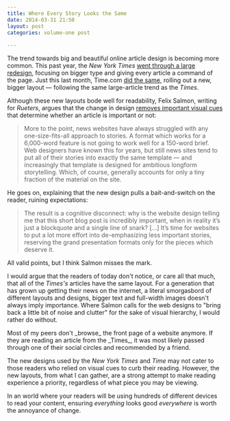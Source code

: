 ```yaml
---
title: Where Every Story Looks the Same
date: 2014-03-31 21:50
layout: post
categories: volume-one post
 
---
```



The trend towards big and beautiful online article design is becoming more common. This past year, the _New York Times_ [went through a large redesign](http://www.nytimes.com/redesign/), focusing on bigger type and giving every article a command of the page. Just this last month, Time.com [did the same](http://time.com/13113/time-coms-redesign/), rolling out a new, bigger layout &mdash; following the same large-article trend as the _Times_. 

Although these new layouts bode well for readability, Felix Salmon, writing for _Rueters_, argues that the change in design [removes important visual cues](http://blogs.reuters.com/felix-salmon/2014/03/27/against-beautiful-journalism/) that determine whether an article is important or not: 

> More to the point, news websites have always struggled with any one-size-fits-all approach to stories. A format which works for a 6,000-word feature is not going to work well for a 150-word brief. Web designers have known this for years, but still news sites tend to put all of their stories into exactly the same template — and increasingly that template is designed for ambitious longform storytelling. Which, of course, generally accounts for only a tiny fraction of the material on the site.

He goes on, explaining that the new design pulls a bait-and-switch on the reader, ruining expectations:  

> The result is a cognitive disconnect: why is the website design telling me that this short blog post is incredibly important, when in reality it’s just a blockquote and a single line of snark? [...] It’s time for websites to put a lot more effort into de-emphasizing less important stories, reserving the grand presentation formats only for the pieces which deserve it. 

All valid points, but I think Salmon misses the mark. 

I would argue that the readers of today don't notice, or care all that much, that all of the _Times's_ articles have the same layout. For a generation that has grown up getting their news on the internet, a literal smorgasbord of different layouts and designs, bigger text and full-width images doesn't always imply importance. Where Salmon calls for the web designs to "bring back a little bit of noise and clutter" for the sake of visual hierarchy, I would rather do without. 

<aside>Most of my peers don't _browse_ the front page of a website anymore. If they are reading an article from the _Times_, it was most likely passed through one of their social circles and recommended by a friend.</aside>

The new designs used by the _New York Times_ and _Time_ may not cater to those readers who relied on visual cues to curb their reading. However, the new layouts, from what I can gather, are a strong attempt to make reading experience a priority, regardless of what piece you may be viewing. 

In an world where your readers will be using hundreds of different devices to read your content, ensuring _everything_ looks good _everywhere_ is worth the annoyance of change.  

